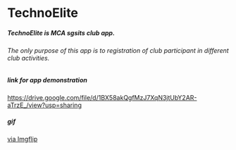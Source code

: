 # TechnoElite
##### TechnoElite is MCA sgsits club app.
###### The only purpose of this app is to registration of club participant in different club activities.

##### link for app demonstration

https://drive.google.com/file/d/1BX58akQgfMzJ7XqN3jtUbY2AR-aTrzE_/view?usp=sharing

##### gif 
<a href="https://imgflip.com/gif/4dgt5i">via Imgflip</a>



